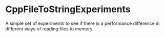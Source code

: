 # CppFileToStringExperiments
A simple set of experiments to see if there is a performance difference in different ways of reading files to memory

